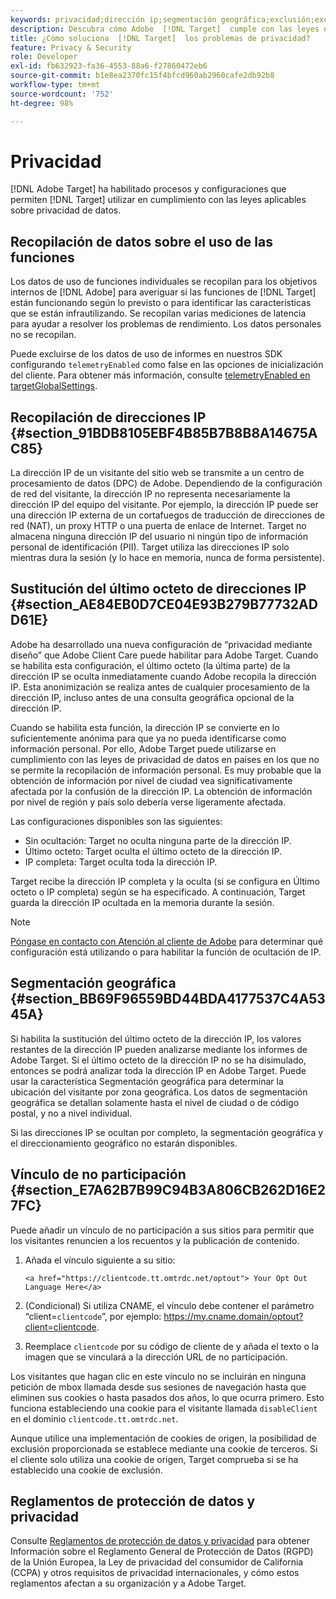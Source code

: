 ```yaml
---
keywords: privacidad;dirección ip;segmentación geográfica;exclusión;exclusión;exclusión;privacidad de datos;regulaciones gubernamentales;regulaciones;rgpd;ccpa
description: Descubra cómo Adobe  [!DNL Target]  cumple con las leyes de privacidad de datos aplicables, incluida la recopilación y administración de direcciones IP, así como las instrucciones de exclusión.
title: ¿Cómo soluciona  [!DNL Target]  los problemas de privacidad?
feature: Privacy & Security
role: Developer
exl-id: fb632923-fa36-4553-88a6-f27860472eb6
source-git-commit: b1e8ea2370fc15f4bfcd960ab2960cafe2db92b8
workflow-type: tm+mt
source-wordcount: '752'
ht-degree: 98%

---
```


# Privacidad

[!DNL Adobe Target] ha habilitado procesos y configuraciones que permiten [!DNL Target] utilizar en cumplimiento con las leyes aplicables sobre privacidad de datos.

## Recopilación de datos sobre el uso de las funciones

Los datos de uso de funciones individuales se recopilan para los objetivos internos de [!DNL Adobe] para averiguar si las funciones de [!DNL Target] están funcionando según lo previsto o para identificar las características que se están infrautilizando. Se recopilan varias mediciones de latencia para ayudar a resolver los problemas de rendimiento. Los datos personales no se recopilan.

Puede excluirse de los datos de uso de informes en nuestros SDK configurando `telemetryEnabled` como false en las opciones de inicialización del cliente. Para obtener más información, consulte [telemetryEnabled en targetGlobalSettings](https://developer.adobe.com/target/implement/client-side/atjs/atjs-functions/targetglobalsettings/).

## Recopilación de direcciones IP {#section_91BDB8105EBF4B85B7B8B8A14675AC85}

La dirección IP de un visitante del sitio web se transmite a un centro de procesamiento de datos (DPC) de Adobe. Dependiendo de la configuración de red del visitante, la dirección IP no representa necesariamente la dirección IP del equipo del visitante. Por ejemplo, la dirección IP puede ser una dirección IP externa de un cortafuegos de traducción de direcciones de red (NAT), un proxy HTTP o una puerta de enlace de Internet. Target no almacena ninguna dirección IP del usuario ni ningún tipo de información personal de identificación (PII). Target utiliza las direcciones IP solo mientras dura la sesión (y lo hace en memoria, nunca de forma persistente).

## Sustitución del último octeto de direcciones IP {#section_AE84EB0D7CE04E93B279B77732ADD61E}

Adobe ha desarrollado una nueva configuración de “privacidad mediante diseño” que Adobe Client Care puede habilitar para Adobe Target. Cuando se habilita esta configuración, el último octeto (la última parte) de la dirección IP se oculta inmediatamente cuando Adobe recopila la dirección IP. Esta anonimización se realiza antes de cualquier procesamiento de la dirección IP, incluso antes de una consulta geográfica opcional de la dirección IP.

Cuando se habilita esta función, la dirección IP se convierte en lo suficientemente anónima para que ya no pueda identificarse como información personal. Por ello, Adobe Target puede utilizarse en cumplimiento con las leyes de privacidad de datos en países en los que no se permite la recopilación de información personal. Es muy probable que la obtención de información por nivel de ciudad vea significativamente afectada por la confusión de la dirección IP. La obtención de información por nivel de región y país solo debería verse ligeramente afectada.

Las configuraciones disponibles son las siguientes:

* Sin ocultación: Target no oculta ninguna parte de la dirección IP.
* Último octeto: Target oculta el último octeto de la dirección IP.
* IP completa: Target oculta toda la dirección IP.

Target recibe la dirección IP completa y la oculta (si se configura en Último octeto o IP completa) según se ha especificado. A continuación, Target guarda la dirección IP ocultada en la memoria durante la sesión.

>[!NOTE]
>
>[Póngase en contacto con Atención al cliente de Adobe](/help/main/cmp-resources-and-contact-information.md#reference_ACA3391A00EF467B87930A450050077C) para determinar qué configuración está utilizando o para habilitar la función de ocultación de IP.

## Segmentación geográfica {#section_BB69F96559BD44BDA4177537C4A5345A}

Si habilita la sustitución del último octeto de la dirección IP, los valores restantes de la dirección IP pueden analizarse mediante los informes de Adobe Target. Si el último octeto de la dirección IP no se ha disimulado, entonces se podrá analizar toda la dirección IP en Adobe Target. Puede usar la característica Segmentación geográfica para determinar la ubicación del visitante por zona geográfica. Los datos de segmentación geográfica se detallan solamente hasta el nivel de ciudad o de código postal, y no a nivel individual.

Si las direcciones IP se ocultan por completo, la segmentación geográfica y el direccionamiento geográfico no estarán disponibles.

## Vínculo de no participación {#section_E7A62B7B99C94B3A806CB262D16E27FC}

Puede añadir un vínculo de no participación a sus sitios para permitir que los visitantes renuncien a los recuentos y la publicación de contenido.

1. Añada el vínculo siguiente a su sitio:

   `<a href="https://clientcode.tt.omtrdc.net/optout"> Your Opt Out Language Here</a>`

1. (Condicional) Si utiliza CNAME, el vínculo debe contener el parámetro “client=`clientcode`”, por ejemplo: https://my.cname.domain/optout?client=clientcode.

1. Reemplace `clientcode` por su código de cliente de y añada el texto o la imagen que se vinculará a la dirección URL de no participación.

Los visitantes que hagan clic en este vínculo no se incluirán en ninguna petición de mbox llamada desde sus sesiones de navegación hasta que eliminen sus cookies o hasta pasados dos años, lo que ocurra primero. Esto funciona estableciendo una cookie para el visitante llamada `disableClient` en el dominio `clientcode.tt.omtrdc.net`.

Aunque utilice una implementación de cookies de origen, la posibilidad de exclusión proporcionada se establece mediante una cookie de terceros. Si el cliente solo utiliza una cookie de origen, Target comprueba si se ha establecido una cookie de exclusión.

## Reglamentos de protección de datos y privacidad

Consulte [Reglamentos de protección de datos y privacidad](https://developer.adobe.com/target/before-implement/privacy/cmp-privacy-and-general-data-protection-regulation/) para obtener Información sobre el Reglamento General de Protección de Datos (RGPD) de la Unión Europea, la Ley de privacidad del consumidor de California (CCPA) y otros requisitos de privacidad internacionales, y cómo estos reglamentos afectan a su organización y a Adobe Target.
